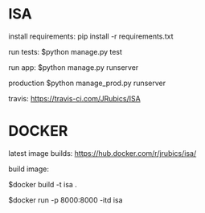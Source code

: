# ISA
install requirements:
pip install -r requirements.txt

run tests:
$python manage.py test

run app:
$python manage.py runserver

production
$python manage_prod.py runserver

travis:
https://travis-ci.com/JRubics/ISA

# DOCKER
latest image builds: https://hub.docker.com/r/jrubics/isa/

build image:

$docker build -t isa .

$docker run -p 8000:8000 -itd isa
